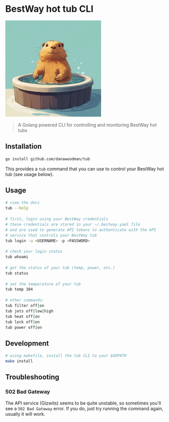 # BestWay hot tub CLI

<img src="gopher-tub.png" width="300" />

> A Golang powered CLI for controlling and monitoring BestWay hot tubs

## Installation

```sh
go install github.com/danawoodman/tub
```

This provides a `tub` command that you can use to control your BestWay hot tub (see usage below).

## Usage

```sh
# view the docs
tub --help

# first, login using your BestWay credentials
# these credentials are stored in your ~/.bestway.yaml file
# and are used to generate API tokens to authenticate with the API
# service that controls your BestWay tub
tub login -u <USERNAME> -p <PASSWORD>

# check your login status
tub whoami

# get the status of your tub (temp, power, etc.)
tub status

# set the temperature of your tub
tub temp 104

# other commands:
tub filter off|on
tub jets off|low|high
tub heat off|on
tub lock off|on
tub power off|on
```

## Development

```sh
# using makefile, install the tub CLI to your $GOPATH
make install
```

## Troubleshooting

### 502 Bad Gateway

The API service (Gizwits) seems to be quite unstable, so sometimes you'll see a `502 Bad Gateway` error. If you do, just try running the command again, usually it will work.
